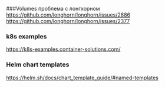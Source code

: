 ###Volumes
проблема с лонгхорном 
https://github.com/longhorn/longhorn/issues/2886
https://github.com/longhorn/longhorn/issues/2377

### k8s examples
https://k8s-examples.container-solutions.com/


### Helm chart templates
https://helm.sh/docs/chart_template_guide/#named-templates